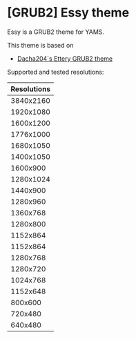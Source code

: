 [GRUB2] Essy theme
===========

Essy is a GRUB2 theme for YAMS.

This theme is based on	
 - [Dacha204`s Ettery GRUB2 theme](https://github.com/Dacha204/grub2-themes-Ettery)

Supported and tested resolutions:

| Resolutions |
|-----------|
| 3840x2160 |
| 1920x1080 |
| 1600x1200 |
| 1776x1000 |
| 1680x1050 |
| 1400x1050 |
| 1600x900  |
| 1280x1024 |
| 1440x900  |
| 1280x960  |
| 1360x768  |
| 1280x800  |
| 1152x864  |
| 1152x864  |
| 1280x768  |
| 1280x720  |
| 1024x768  |
| 1152x648  |
| 800x600   |
| 720x480   |
| 640x480   |
